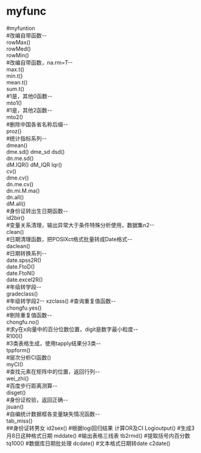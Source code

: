 # myfunc

#myfuntion  
#改编自带函数--  
rowMax()  
rowMed()  
rowMin()  
#改编自带函数，na.rm=T--  
max.t()  
min.t()  
mean.t()  
sum.t()  
#1是，其他0函数--  
mto1()  
#1是，其他2函数--  
mto2()  
#删除中国各省名称后缀--  
proz()  
#统计指标系列--  
dmean()  
dme.sd() 
dme_sd
dsd()  
dn.me.sd()  
dM.IQR() 
dM_IQR 
Iqr()  
cv()  
dme.cv()  
dn.me.cv()  
dn.mi.M.ma()  
dn.all()  
dM.all()  
#身份证转出生日期函数--  
id2bir()  
#变量关系清理，输出异常大于条件特殊分析使用，数据集n2--  
clean()  
#日期清理函数，把POSIXct格式批量转成Date格式--  
daclean()  
#日期转换系列--  
date.spss2R()  
date.FtoD()  
date.FtoN()  
date.excel2R()  
#年级转学段--  
gradeclass()  
#年级转学段2--
xzclass()
#查询重复值函数--  
chongfu.yes()  
#剔除重复值函数--  
chongfu.no()  
#求y在x向量中的百分位数位置，digit是数字最小粒度--  
R100()  
#3类表格生成，使用tapply结果分3类--  
tppform()  
#层次分析CI函数()  
myCI()  
#查找元素在矩阵中的位置，返回行列--  
wei_zhi()  
#百度步行距离测算--  
disget()  
#身份证校验，返回正确--  
jsuan()  
#自编统计数据框各变量缺失情况函数--  
tab_miss()  
##身份证转男女
id2sex()
#根据logi回归结果 计算OR及CI
Logioutput() 
#生成3月8日这种格式日期 
mddate() 
#输出表格三线表 
tb2rmd() 
#提取括号内百分数 
tq100() 
#数据库日期批处理 
dcdate() 
#文本格式日期转date 
c2date()
